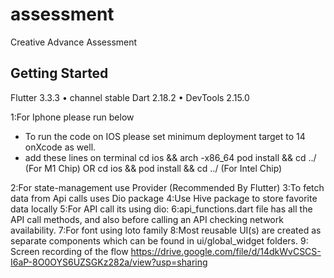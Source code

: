 # assessment

Creative Advance Assessment

## Getting Started

Flutter 3.3.3 • channel stable 
Dart 2.18.2 • DevTools 2.15.0



1:For Iphone please run below

- To run the code on IOS please set minimum deployment target to 14 onXcode as well. 
- add these lines on terminal
cd ios && arch -x86_64 pod install && cd ../  (For M1 Chip)
OR
cd ios &&  pod install && cd ../  (For Intel Chip)



2:For state-management use Provider (Recommended By Flutter)
3:To fetch data from Api calls uses Dio package
4:Use Hive package to store favorite data locally
5:For API call its using dio:
6:api_functions.dart file has all the API call methods, and also before calling an API checking network availability.
7:For font using loto family
8:Most reusable UI(s) are created as separate components which can be found in ui/global_widget folders.
9: Screen recording of the flow 
        https://drive.google.com/file/d/14dkWvCSCS-I6aP-8O0OYS6UZSGKz282a/view?usp=sharing








